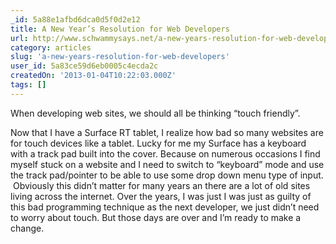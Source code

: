 ```yaml
---
_id: 5a88e1afbd6dca0d5f0d2e12
title: A New Year’s Resolution for Web Developers
url: http://www.schwammysays.net/a-new-years-resolution-for-web-developers/
category: articles
slug: 'a-new-years-resolution-for-web-developers'
user_id: 5a83ce59d6eb0005c4ecda2c
createdOn: '2013-01-04T10:22:03.000Z'
tags: []
---
```


When developing web sites, we should all be thinking “touch friendly”.

Now that I have a Surface RT tablet, I realize how bad so many websites are for touch devices like a tablet. Lucky for me my Surface has a keyboard with a track pad built into the cover. Because on numerous occasions I find myself stuck on a website and I need to switch to “keyboard” mode and use the track pad/pointer to be able to use some drop down menu type of input.  Obviously this didn’t matter for many years an there are a lot of old sites living across the internet. Over the years, I was just I was just as guilty of this bad programming technique as the next developer, we just didn’t need to worry about touch. But those days are over and I’m ready to make a change.
